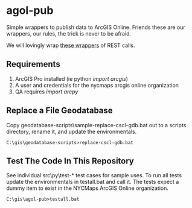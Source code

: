 # agol-pub

Simple wrappers to publish data to ArcGIS Online.  Friends these are our wrappers, our rules, the trick is never to be afraid.

We will lovingly wrap [these wrappers](https://developers.arcgis.com/python/latest/api-reference/arcgis.html) of REST calls.


## Requirements

1. ArcGIS Pro installed (ie python _import_ _arcgis_)
2. A user and credentials for the nycmaps arcgis online organization
3. QA requires _import_ _arcpy_

## Replace a File Geodatabase

Copy geodatabase-scripts\sample-replace-cscl-gdb.bat out to a scripts directory, rename it, and update the environmentals.

```shell
C:\gis\geodatabase-scripts>replace-cscl-gdb.bat
``` 

## Test The Code In This Repository

See individual src\py\test-* test cases for sample uses. To run all tests update the environmentals in testall.bat and call it.  The tests expect a dummy item to exist in the NYCMaps ArcGIS Online organization.

```shell
C:\gis\agol-pub>testall.bat
```